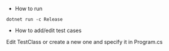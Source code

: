 * How to run
```
dotnet run -c Release
```

* How to add/edit test cases

Edit TestClass or create a new one and specify it in Program.cs
